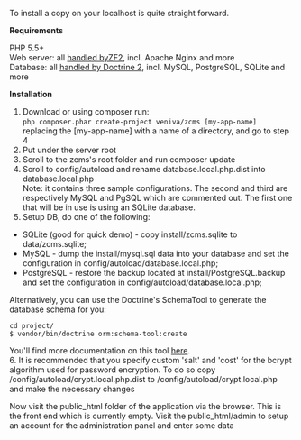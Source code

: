 To install a copy on your localhost is quite straight forward.
  
**Requirements**  
 
PHP 5.5+  
Web server: all [handled byZF2](http://framework.zend.com/manual/current/en/ref/installation.html#web-server-setup), incl. Apache Nginx and more  
Database: all [handled by Doctrine 2](http://docs.doctrine-project.org/projects/doctrine-dbal/en/latest/reference/configuration.html#driver), incl. MySQL, PostgreSQL, SQLite and more 
  
**Installation**  
 
1. Download or using composer run:  
`php composer.phar create-project veniva/zcms [my-app-name]`
replacing the [my-app-name] with a name of a directory, and go to step 4  
2. Put under the server root  
3. Scroll to the zcms's root folder and run composer update  
4. Scroll to config/autoload and rename database.local.php.dist into database.local.php  
Note: it contains three sample configurations. The second and third are respectively MySQL and PgSQL which are commented out. The first one that will be in use is using an SQLite database.  
5. Setup DB, do one of the following:  
- SQLite (good for quick demo) - copy install/zcms.sqlite to data/zcms.sqlite;  
- MySQL - dump the install/mysql.sql data into your database and set the configuration in config/autoload/database.local.php;  
- PostgreSQL - restore the backup located at install/PostgreSQL.backup and set the configuration in config/autoload/database.local.php;

Alternatively, you can use the Doctrine's SchemaTool to generate the database schema for you:

    cd project/
    $ vendor/bin/doctrine orm:schema-tool:create


You'll find more documentation on this tool [here](http://docs.doctrine-project.org/projects/doctrine-orm/en/latest/tutorials/getting-started.html#generating-the-database-schema).  
6. It is recommended that you specify custom 'salt' and 'cost' for the bcrypt algorithm used for password encryption. To do so copy /config/autoload/crypt.local.php.dist to /config/autoload/crypt.local.php and make the necessary changes   

Now visit the public_html folder of the application via the browser. This is the front end which is currently empty.
Visit the public_html/admin to setup an account for the administration panel and enter some data